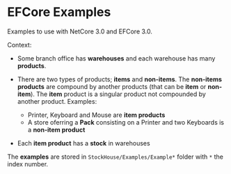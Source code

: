 # EFCore Examples

Examples to use with NetCore 3.0 and EFCore 3.0.

Context:

- Some branch office has **warehouses** and each
warehouse has many **products**.

- There are two types of products; **items** and
**non-items**. The **non-items products** are
compound by another products (that can be **item**
or **non-item**). The **item** product is a singular
product not compounded by another product.
Examples:
    - Printer, Keyboard and Mouse are **item products**
    - A store oferring a **Pack** consisting on
a Printer and two Keyboards is a **non-item product**
    
- Each **item product** has a **stock** in warehouses

The **examples** are stored in ```StockHouse/Examples/Example*``` folder
with `*` the index number.